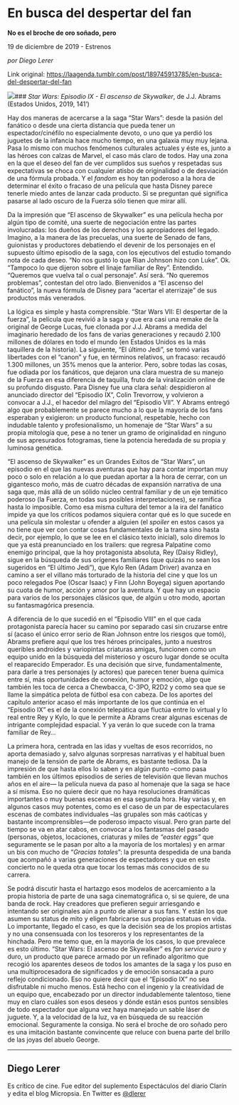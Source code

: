 # En busca del despertar del fan

**No es el broche de oro soñado, pero**

19 de diciembre de 2019 - Estrenos

_por Diego Lerer_

Link original: https://laagenda.tumblr.com/post/189745913785/en-busca-del-despertar-del-fan

![](https://64.media.tumblr.com/bc91c4c8f102466b080f66ceb11047e8/ce77ff7c81a2f262-c9/s500x750/eb8028cb1da056d2d8c712326309b213e85ac8b1.jpg)### *Star Wars: Episodio IX - El ascenso de Skywalker*, de J.J. Abrams (Estados Unidos, 2019, 141’)

  


Hay dos maneras de acercarse a la saga “Star Wars”: desde la pasión del fanático o desde una cierta distancia que pueda tener un espectador/cinéfilo no especialmente devoto, o uno que ya perdió los juguetes de la infancia hace mucho tiempo, en una galaxia muy muy lejana. Pasa lo mismo con muchos fenómenos culturales actuales y éste es, junto a las héroes con calzas de Marvel, el caso más claro de todos. Hay una zona en la que el deseo del fan de ver cumplidos sus sueños y respetadas sus expectativas se choca con cualquier atisbo de originalidad o de desviación de una fórmula probada. Y el *fandom* es hoy tan poderoso a la hora de determinar el éxito o fracaso de una película que hasta Disney parece tenerle miedo antes de lanzar cada producto. Si se preguntan qué significa pasarse al lado oscuro de la Fuerza sólo tienen que mirar allí. 

Da la impresión que “El ascenso de Skywalker” es una película hecha por algún tipo de comité, una suerte de negociación entre las partes involucradas: los dueños de los derechos y los apropiadores del legado. Imagino, a la manera de las precuelas, una suerte de Senado de fans, guionistas y productores debatiendo el devenir de los personajes en el supuesto último episodio de la saga, con los ejecutivos del estudio tomando nota de cada deseo. “No nos gustó lo que Rian Johnson hizo con Luke”. Ok. “Tampoco lo que dijeron sobre el linaje familiar de Rey”. Entendido. “Queremos que vuelva tal o cual personaje”. Así será. “No queremos problemas”, contestan del otro lado. Bienvenidos a “El ascenso del fanático”, la nueva fórmula de Disney para “acertar el aterrizaje” de sus productos más venerados.





La lógica es simple y hasta comprensible. “Star Wars VII: El despertar de la fuerza”, la película que revivió a la saga y que era casi una remake de la original de George Lucas, fue clonada por J.J. Abrams a medida del imaginario heredado de los fans de varias generaciones y recaudó 2.100 millones de dólares en todo el mundo (en Estados Unidos es la más taquillera de la historia). La siguiente, “El último Jedi”, se tomó varias libertades con el “canon” y fue, en términos relativos, un fracaso: recaudó 1.300 millones, un 35% menos que la anterior. Pero, sobre todas las cosas, fue odiada por los fanáticos, que dejaron una clara muestra de su manejo de la Fuerza en esa diferencia de taquilla, fruto de la viralización online de su profundo disgusto. Para Disney fue una clara señal: despidieron al anunciado director del “Episodio IX”, Colin Trevorrow, y volvieron a convocar a J.J., el hacedor del milagro del “Episodio VII”. Y Abrams entregó algo que probablemente se parece mucho a lo que la mayoría de los fans esperaban y exigieron: un producto funcional, respetable, hecho con indudable talento y profesionalismo, un homenaje de “Star Wars” a su propia mitología que, pese a no tener un gramo de originalidad en ninguno de sus apresurados fotogramas, tiene la potencia heredada de su propia y luminosa genética.


“El ascenso de Skywalker” es un Grandes Exitos de “Star Wars”, un episodio en el que las nuevas aventuras que hay para contar importan muy poco o solo en relación a lo que puedan aportar a la hora de cerrar, con un gigantesco moño, más de cuatro décadas de expansión narrativa de una saga que, más allá de un sólido núcleo central familiar y de un eje temático poderoso (la Fuerza, en todas sus posibles interpretaciones), se ramifica hasta lo imposible. Como esa misma cultura del temor a la ira del fanático impide ya que los críticos podamos siquiera contar qué es lo que sucede en una película sin molestar u ofender a alguien (el *spoiler* en estos casos ya no tiene que ver con contar cosas fundamentales de la trama sino hasta decir, por ejemplo, lo que se lee en el clásico texto inicial), solo diremos lo que ya está preanunciado en los trailers: que regresa Palpatine como enemigo principal, que la hoy protagonista absoluta, Rey (Daisy Ridley), sigue en la búsqueda de sus orígenes familiares (que quizás no sean los sugeridos en “El último Jedi”), que Kylo Ren (Adam Driver) avanza en camino a ser el villano más torturado de la historia del cine y que los un poco relegados Poe (Oscar Isaac) y Finn (John Boyega) siguen aportando su cuota de humor, acción y amor por la aventura. Y que hay un espacio para varios de los personajes clásicos que, de algún u otro modo, aportan su fantasmagórica presencia.

A diferencia de lo que sucedió en el “Episodio VIII” en el que cada protagonista parecía hacer su camino por separado casi sin cruzarse entre sí (acaso el único error serio de Rian Johnson entre los riesgos que tomó), Abrams prefiere aquí que los tres héroes principales, junto a nuestros queribles androides y variopintas criaturas amigas, funcionen como un equipo unido en la búsqueda del misterioso y oscuro lugar donde se oculta el reaparecido Emperador. Es una decisión que sirve, fundamentalmente, para darle a tres personajes (y actores) que parecen tener buena química entre sí, más oportunidades de conexión, humor y emoción, algo que también les toca de cerca a Chewbacca, C-3PO, R2D2 y como sea que se llame la simpática pelota de fútbol esa con cabeza. De los aportes del capítulo anterior acaso el más importante de los que continúa en el “Episodio IX” es el de la conexión telepática que fluctúa entre lo virtual y lo real entre Rey y Kylo, lo que le permite a Abrams crear algunas escenas de intrigante complejidad espacial. Y ya verán lo que sucede con la trama familiar de Rey…

La primera hora, centrada en las idas y vueltas de esos recorridos, no aporta demasiado y, salvo algunas sorpresas narrativas y el habitual buen manejo de la tensión de parte de Abrams, es bastante tediosa. Da la impresión de que hasta ellos lo saben y en algún punto –como pasa también en los últimos episodios de series de televisión que llevan muchos años en el aire— la película nueva da paso al homenaje que la saga se hace a sí misma. Eso no quiere decir que no haya resoluciones dramáticas importantes o muy buenas escenas en esa segunda hora. Hay varias y, en algunos casos muy potentes, como es el caso de un par de espectaculares escenas de combates individuales –las grupales son más caóticas y bastante incomprensibles—de poderoso impacto visual. Pero gran parte del tiempo se va en atar cabos, en convocar a los fantasmas del pasado (personas, objetos, locaciones, criaturas y miles de *“easter eggs”* que seguramente se le pasan por alto a la mayoría de los mortales) y en armar un bis con mucho de “*Gracias totales*”: la presunta despedida de una banda que acompañó a varias generaciones de espectadores y que en este concierto no le queda otra que tocar los temas más conocidos de su carrera.

Se podrá discutir hasta el hartazgo esos modelos de acercamiento a la propia historia de parte de una saga cinematográfica o, si se quiere, de una banda de rock. Hay creadores que prefieren seguir arriesgando e intentando ser originales aún a punto de alienar a sus fans. Y están los que asumen su status de mito y eligen fabricarse sus propias estatuas en vida. Lo importante, llegado el caso, es que la decisión sea de los propios artistas y no una consensuada con los tesoreros y los representantes de la hinchada. Pero me temo que, en la mayoría de los casos, lo que prevalece es esto último. “Star Wars: El ascenso de Skywalker” es *fan service* puro y duro, un producto que parece armado por un refinado algoritmo que recogió los aparentes deseos de todos los amantes de la saga y los puso en una multiprocesadora de significados y de emoción sonsacada a puro reflejo condicionado. Eso no quiere decir que el “Episodio IX” no sea disfrutable ni mucho menos. Está hecho con el ingenio y la creatividad de un equipo que, encabezado por un director indudablemente talentoso, tiene muy en claro cuáles son esos deseos y dónde están esos puntos sensibles de todo espectador que alguna vez haya manejado un sable láser de juguete. Y, a la velocidad de la luz, va en búsqueda de su reacción emocional. Seguramente la consiga. No será el broche de oro soñado pero es una imitación bastante convincente que reluce con buena parte del brillo de las joyas del abuelo George.



---

Diego Lerer
-----------

 Es crítico de cine. Fue editor del suplemento Espectáculos del diario Clarín y edita el blog Micropsia. En Twitter es [@dlerer](https://twitter.com/dlerer) 

